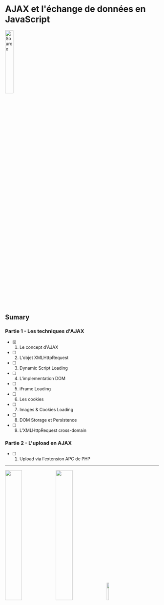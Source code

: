 # AJAX et l'échange de données en JavaScript
[<img src="https://upload.wikimedia.org/wikipedia/fr/0/0d/Logo_OpenClassrooms.png" width=23% alt="Source" title="source">](https://openclassrooms.com/courses/ajax-et-l-echange-de-donnees-en-javascript)

## Sumary
### Partie 1 - Les techniques d'AJAX
- [x] 1. Le concept d'AJAX  
- [ ] 2. L'objet XMLHttpRequest  
- [ ] 3. Dynamic Script Loading
- [ ] 4. L'implementation DOM
- [ ] 5. iFrame Loading
- [ ] 6. Les cookies
- [ ] 7. Images & Cookies Loading
- [ ] 8. DOM Storage et Persistence
- [ ] 9. L'XMLHttpRequest cross-domain

### Partie 2 - L'upload en AJAX  
- [ ] 1. Upload via l'extension APC de PHP  
  
  

-----------
  
<img src="https://upload.wikimedia.org/wikipedia/commons/thumb/a/a1/AJAX_logo_by_gengns.svg/1280px-AJAX_logo_by_gengns.svg.png" width=33%><img src="https://upload.wikimedia.org/wikipedia/commons/thumb/d/d3/Logo_jQuery.svg/2000px-Logo_jQuery.svg.png" width=33%><img src="https://upload.wikimedia.org/wikipedia/commons/thumb/9/99/Unofficial_JavaScript_logo_2.svg/2000px-Unofficial_JavaScript_logo_2.svg.png" width=12%>

